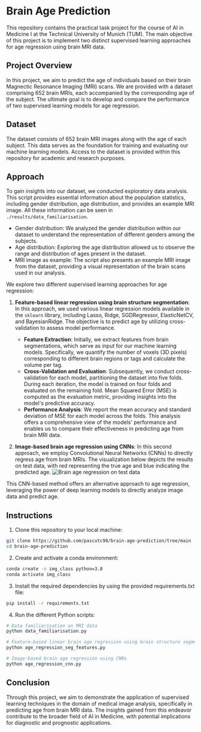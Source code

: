 # Brain Age Prediction

This repository contains the practical task project for the course of AI in Medicine I at the Technical University of Munich (TUM). The main objective of this project is to implement two distinct supervised learning approaches for age regression using brain MRI data.

## Project Overview

In this project, we aim to predict the age of individuals based on their brain Magnectic Resonance Imaging (MRI) scans. We are provided with a dataset comprising 652 brain MRIs, each accompanied by the corresponding age of the subject. The ultimate goal is to develop and compare the performance of two supervised learning models for age regression.

## Dataset

The dataset consists of 652 brain MRI images along with the age of each subject. This data serves as the foundation for training and evaluating our machine learning models. Access to the dataset is provided within this repository for academic and research purposes. 

## Approach
To gain insights into our dataset, we conducted exploratory data analysis. This script provides essential information about the population statistics, including gender distribution, age distribution, and provides an example MRI image. All these information can be seen in `./results/data_familiarisation`.

- Gender distribution: We analyzed the gender distribution within our dataset to understand the representation of different genders among the subjects.
- Age distribution: Exploring the age distribution allowed us to observe the range and distribution of ages present in the dataset.
- MRI image as example: The script also presents an example MRI image from the dataset, providing a visual representation of the brain scans used in our analysis.

We explore two different supervised learning approaches for age regression:

1. **Feature-based linear regression using brain structure segmentation**: In this approach, we used various linear regression models available in the `sklearn` library, including Lasso, Ridge, SGDRegressor, ElasticNetCV, and BayesianRidge. The objective is to predict age by utilizing cross-validation to assess model performance. 
   - **Feature Extraction**: Initially, we extract features from brain segmentations, which serve as input for our machine learning models. Specifically, we quantify the number of voxels (3D pixels) corresponding to different brain regions or tags and calculate the volume per tag.
   - **Cross-Validation and Evaluation**: Subsequently, we conduct cross-validation for each model, partitioning the dataset into five folds. During each iteration, the model is trained on four folds and evaluated on the remaining fold. Mean Squared Error (MSE) is computed as the evaluation metric, providing insights into the model's predictive accuracy.
   - **Performance Analysis**: We report the mean accuracy and standard deviation of MSE for each model across the folds. This analysis offers a comprehensive view of the models' performance and enables us to compare their effectiveness in predicting age from brain MRI data.


2. **Image-based brain age regression using CNNs**: In this second approach, we employ Convolutional Neural Networks (CNNs) to directly regress age from brain MRIs. The visualization below depicts the results on test data, with red representing the true age and blue indicating the predicted age.
![Brain age regression on test data](https://github.com/pascutc98/brain-age-prediction/blob/main/results/age_regression_cnn/plot_results.png)

This CNN-based method offers an alternative approach to age regression, leveraging the power of deep learning models to directly analyze image data and predict age.




## Instructions 

1. Clone this repository to your local machine:
```bash
git clone https://github.com/pascutc98/brain-age-prediction/tree/main
cd brain-age-prediction
```

2. Create and activate a conda environment:
```bash
conda create -n img_class python=3.8
conda activate img_class
```

3. Install the required dependencies by using the provided requirements.txt file:
```bash
pip install -r requirements.txt
```

4. Run the different Python scripts:
```bash
# Data familiarisation on MRI data
python data_familiarisation.py

# Feature-based linear brain age regression using brain structure segmentation
python age_regression_seg_features.py

# Image-based brain age regression using CNNs
python age_regression_cnn.py
```

## Conclusion

Through this project, we aim to demonstrate the application of supervised learning techniques in the domain of medical image analysis, specifically in predicting age from brain MRI data. The insights gained from this endeavor contribute to the broader field of AI in Medicine, with potential implications for diagnostic and prognostic applications.





